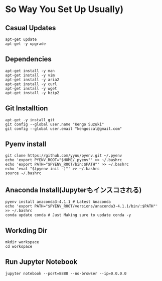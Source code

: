 
# So Way You Set Up Usually)

## Casual Updates
```
apt-get update
apt-get -y upgrade
```

## Dependencies
```
apt-get install -y man
apt-get install -y vim
apt-get install -y aria2
apt-get install -y curl
apt-get install -y wget
apt-get install -y bzip2
```

## Git Installtion
```
apt-get -y install git
git config --global user.name "Kengo Suzuki"
git config --global user.email "kengoscal@gmail.com"
```

## Pyenv install
```
git clone https://github.com/yyuu/pyenv.git ~/.pyenv
echo 'export PYENV_ROOT="$HOME/.pyenv"' >> ~/.bashrc
echo 'export PATH="$PYENV_ROOT/bin:$PATH"' >> ~/.bashrc
echo 'eval "$(pyenv init -)"' >> ~/.bashrc
source ~/.bashrc
```

## Anaconda Install(Jupyterもインスコされる)
```
pyenv install anaconda3-4.1.1 # Latest Anaconda
echo 'export PATH="$PYENV_ROOT/versions/anaconda3-4.1.1/bin/:$PATH"' >> ~/.bashrc
conda update conda # Just Making sure to update conda -y
```

## Workding Dir
```
mkdir workspace
cd workspace
```

## Run Jupyter Notebook
```
jupyter notebook --port=8888 --no-browser --ip=0.0.0.0
```
